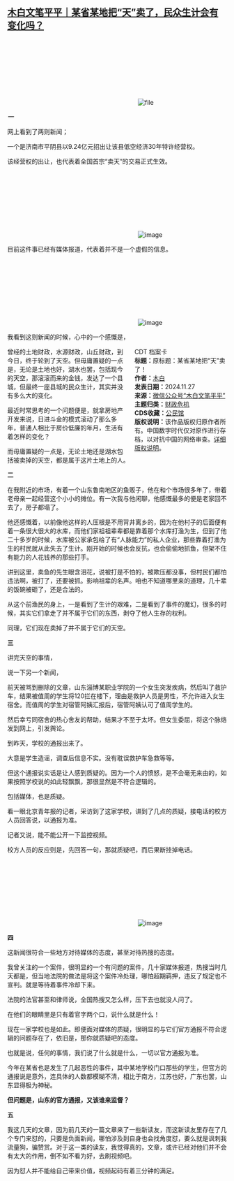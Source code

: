<!--1732707739000-->
[木白文笔平平｜某省某地把“天”卖了，民众生计会有变化吗？](https://chinadigitaltimes.net/chinese/713507.html)
------

<p><img decoding="async" src="data:image/svg+xml,%3Csvg%20xmlns='http://www.w3.org/2000/svg'%20viewBox='0%200%200%200'%3E%3C/svg%3E" alt="file" data-lazy-src="https://chinadigitaltimes.net/chinese/files/2024/11/image-1732707600634.png"><noscript><img decoding="async" src="https://chinadigitaltimes.net/chinese/files/2024/11/image-1732707600634.png" alt="file"></noscript></p><p><strong><em>一</em></strong></p><p>网上看到了两则新闻；</p><p>一个是济南市平阴县以9.24亿元招出让该县低空经济30年特许经营权。‍‍‍‍‍‍</p><p>该经营权的出让，也代表着全国首宗“卖天”的交易正式生效。‍‍‍‍‍‍‍‍</p><p><img decoding="async" src="data:image/svg+xml,%3Csvg%20xmlns='http://www.w3.org/2000/svg'%20viewBox='0%200%200%200'%3E%3C/svg%3E" alt="image" data-lazy-src="https://chinadigitaltimes.net/chinese/files/2024/11/post-713507-6747059b7ba6d."><noscript><img decoding="async" src="https://chinadigitaltimes.net/chinese/files/2024/11/post-713507-6747059b7ba6d." alt="image"></noscript></p><p>目前这件事已经有媒体报道，代表着并不是一个虚假的信息。‍</p><p><img decoding="async" src="data:image/svg+xml,%3Csvg%20xmlns='http://www.w3.org/2000/svg'%20viewBox='0%200%200%200'%3E%3C/svg%3E" alt="image" data-lazy-src="https://chinadigitaltimes.net/chinese/files/2024/11/post-713507-6747059b84365."><noscript><img decoding="async" src="https://chinadigitaltimes.net/chinese/files/2024/11/post-713507-6747059b84365." alt="image"></noscript></p><p>我看到这则新闻的时候，心中的一个感慨是，</p><div style="width:42%;float:right;padding-left:20px;"><div class="su-spoiler su-spoiler-style-fancy su-spoiler-icon-chevron-circle" data-scroll-offset="0" data-anchor-in-url="no"><div class="su-spoiler-title" tabindex="0" role="button"><span class="su-spoiler-icon"></span>CDT 档案卡</div><div class="su-spoiler-content su-u-clearfix su-u-trim"><strong>标题：</strong>原标题：某省某地把“天”卖了！<br><strong>作者：</strong><a href="https://chinadigitaltimes.net/space/木白文笔平平" target="_blank">木白</a><br><strong>发表日期：</strong>2024.11.27<br><strong>来源：</strong><a href="https://archive.ph/?url=https://mp.weixin.qq.com/s/nPkC9_f2nXvlTmxOhVgV4w" target="_blank">微信公众号“木白文笔平平”</a><br><strong>主题归类：</strong><a href="https://chinadigitaltimes.net/space/财政危机" target="_blank">财政危机</a><br><strong>CDS收藏：</strong><a href="https://chinadigitaltimes.net/space/%E5%85%AC%E6%B0%91%E9%A6%86" target="_blank" rel="noopener">公民馆</a><br><strong>版权说明：</strong>该作品版权归原作者所有。中国数字时代仅对原作进行存档，以对抗中国的网络审查。<a href="https://chinadigitaltimes.net/chinese/copyright">详细版权说明</a>。</div></div></div><p>曾经的土地财政，水源财政，山丘财政，到今日，终于轮到了天空。但毋庸置疑的一点是，无论是土地也好，湖水也罢，包括现今的天空，那滚滚而来的金钱，发达了一个县城，但最终一座县城的民众生计，其实并没有多么大的变化。‍‍‍‍‍‍‍‍</p><p>最近时常思考的一个问题便是，就拿房地产开发来说，日进斗金的模式滚动了那么多年，普通人相比于房价低廉的年月，生活有着怎样的变化？‍‍‍‍‍‍‍</p><p>而毋庸置疑的一点是，无论土地还是湖水包括被卖掉的天空，都是属于这片土地上的人。‍</p><p><strong>二</strong></p><p>在我附近的市场，有着一个山东鲁南地区的鱼贩子，他在和个市场很多年了，带着老母亲一起经营这个小小的摊位。有一次我与他闲聊，他感慨最多的便是老家回不去了，房子都塌了。‍‍‍‍‍‍‍‍‍‍‍‍‍‍‍‍‍‍‍‍‍‍</p><p>他还感慨着，以前像他这样的人压根是不用背井离乡的，因为在他村子的后面便有着一条很大很大的水库，而他们家祖祖辈辈都是靠着那个水库打渔为生，但到了他二十多岁的时候，水库被公家承包给了有“人脉能力”的私人企业，那些靠着打渔为生的村民就从此失去了生计。刚开始的时候也会反抗，也会偷偷地抓鱼，但架不住有能力的人花钱养的那些打手。‍‍‍‍‍‍‍‍‍‍‍‍‍‍‍‍</p><p>讲到这里，卖鱼的先生眼含泪花，说被打是不怕的，被欺压都没事，但村民们都怕违法啊，被打了，还要被抓。影响祖辈的名声。咱也不知道哪里来的道理，几十辈的饭碗被砸了，还是合法的。‍‍‍‍‍‍‍‍‍‍‍‍‍‍‍‍‍‍‍‍‍‍</p><p>从这个前渔民的身上，一是看到了生计的艰难，二是看到了事件的魔幻，很多的时候，其实它们拿走了并不属于它们的东西，剥夺了他人生存的权利。‍‍‍‍‍‍‍‍‍‍‍</p><p>同理，它们现在卖掉了并不属于它们的天空。‍‍‍‍‍‍‍‍‍</p><p><strong>三</strong></p><p>讲完天空的事情，</p><p>说一下另一个新闻，</p><p>前天被骂到删除的文章，山东淄博某职业学院的一个女生突发疾病，然后叫了救护车，结果被值周的学生将120拦在楼下，理由是救护人员是男性，不允许进入女生宿舍。而值周的学生对宿管阿姨汇报后，宿管阿姨认可了值周学生的。‍‍‍‍‍‍‍‍‍‍‍‍‍‍‍‍‍‍‍‍‍‍‍‍‍‍‍‍‍‍‍‍‍‍‍‍‍‍‍‍‍‍‍‍‍‍‍‍‍‍‍‍‍‍‍‍‍‍‍‍‍‍‍‍‍‍‍‍‍‍‍‍‍‍‍‍‍‍‍‍‍‍‍‍‍‍‍‍‍‍‍‍‍‍‍‍‍‍‍‍‍‍‍‍‍‍‍‍‍‍‍‍‍‍‍‍‍‍‍‍‍‍‍‍‍‍‍‍‍‍‍</p><p>然后幸亏同宿舍的热心舍友的帮助，结果才不至于太坏。但女生委屈，将这个脉络发到网上，引发舆论。‍‍‍‍‍‍‍‍‍</p><p>到昨天，学校的通报出来了。‍</p><p>大意是学生造谣，调查后信息不实。没有耽误救护车急救等等。‍</p><p>但这个通报说实话是让人感到质疑的。因为一个人的愤怒，是不会毫无来由的，如果按照学校说的如此轻飘飘，那很显然是不符合逻辑的。‍‍</p><p>包括媒体，也是质疑。</p><p>看一眼北京青年报的记者，采访到了这家学校，讲到了几点的质疑，接电话的校方人员回答说，以通报为准。‍‍‍‍</p><p>记者又说，能不能公开一下监控视频。</p><p>校方人员的反应则是，先回答一句，那就质疑吧，而后果断挂掉电话。‍‍‍‍‍‍</p><p><img decoding="async" src="data:image/svg+xml,%3Csvg%20xmlns='http://www.w3.org/2000/svg'%20viewBox='0%200%200%200'%3E%3C/svg%3E" alt="image" data-lazy-src="https://chinadigitaltimes.net/chinese/files/2024/11/post-713507-6747059b8e8fd."><noscript><img decoding="async" src="https://chinadigitaltimes.net/chinese/files/2024/11/post-713507-6747059b8e8fd." alt="image"></noscript></p><p><strong>四</strong></p><p>这新闻很符合一些地方对待媒体的态度，甚至对待热搜的态度。‍‍‍‍</p><p>我曾关注的一个案件，很明显的一个有问题的案件，几十家媒体报道，热搜当时几天都是，但当地法院的做法是将这个案件冷处理，哪怕超期羁押，违反了规定也不宣判。就是等待着事件冷却下来。‍‍‍‍‍‍‍‍‍‍‍‍‍‍</p><p>法院的法官甚至和律师说，全国热搜又怎么样，压下去也就没人问了。‍‍</p><p>在他们的眼睛里是只有着官字两个口，说什么就是什么！‍‍‍‍‍‍‍‍‍‍‍‍‍‍‍</p><p>现在一家学校也是如此。即便面对媒体的质疑，很明显的与它们官方通报不符合逻辑的问题存在了，依旧是，那你就质疑吧的态度。‍‍‍‍‍‍‍‍‍</p><p>也就是说，任何的事情，我们说了什么就是什么，一切以官方通报为准。</p><p>今年在某省也是发生了几起恶性的事件，其中某地学校门口那些的学生，但官方的通报说是意外，连具体的人数都模糊不清，相比于南方，江苏也好，广东也罢，山东显得极为神秘。‍‍‍‍‍‍‍</p><p><strong>但问题是，山东的官方通报，又该谁来监督？</strong></p><p><strong>五</strong></p><p>我这几天的文章，因为前几天的一篇文章来了一些新读友，而这新读友里存在了几个专门来怼的，只要是负面新闻，哪怕涉及到自身也会找角度怼，要么就是讽刺我流量狗，骗赞赏。对于这一类的读友，我觉得真的，文章，或许已经对他们并不会有太大的作用，倒不如不看为好，去刷视频吧。‍‍‍‍‍‍‍‍‍‍‍‍‍‍‍‍‍‍‍‍‍‍‍‍‍</p><p>因为怼人并不能给自己带来价值，视频起码有着三分钟的满足。</p><div class="addtoany_share_save_container addtoany_content addtoany_content_bottom"><div class="a2a_kit a2a_kit_size_32 addtoany_list" data-a2a-url="https://chinadigitaltimes.net/chinese/713507.html" data-a2a-title="木白文笔平平｜某省某地把“天”卖了，民众生计会有变化吗？"><a class="a2a_button_facebook" href="https://www.addtoany.com/add_to/facebook?linkurl=https%3A%2F%2Fchinadigitaltimes.net%2Fchinese%2F713507.html&amp;linkname=%E6%9C%A8%E7%99%BD%E6%96%87%E7%AC%94%E5%B9%B3%E5%B9%B3%EF%BD%9C%E6%9F%90%E7%9C%81%E6%9F%90%E5%9C%B0%E6%8A%8A%E2%80%9C%E5%A4%A9%E2%80%9D%E5%8D%96%E4%BA%86%EF%BC%8C%E6%B0%91%E4%BC%97%E7%94%9F%E8%AE%A1%E4%BC%9A%E6%9C%89%E5%8F%98%E5%8C%96%E5%90%97%EF%BC%9F" title="Facebook" rel="nofollow noopener" target="_blank"></a><a class="a2a_button_twitter" href="https://www.addtoany.com/add_to/twitter?linkurl=https%3A%2F%2Fchinadigitaltimes.net%2Fchinese%2F713507.html&amp;linkname=%E6%9C%A8%E7%99%BD%E6%96%87%E7%AC%94%E5%B9%B3%E5%B9%B3%EF%BD%9C%E6%9F%90%E7%9C%81%E6%9F%90%E5%9C%B0%E6%8A%8A%E2%80%9C%E5%A4%A9%E2%80%9D%E5%8D%96%E4%BA%86%EF%BC%8C%E6%B0%91%E4%BC%97%E7%94%9F%E8%AE%A1%E4%BC%9A%E6%9C%89%E5%8F%98%E5%8C%96%E5%90%97%EF%BC%9F" title="Twitter" rel="nofollow noopener" target="_blank"></a><a class="a2a_button_telegram" href="https://www.addtoany.com/add_to/telegram?linkurl=https%3A%2F%2Fchinadigitaltimes.net%2Fchinese%2F713507.html&amp;linkname=%E6%9C%A8%E7%99%BD%E6%96%87%E7%AC%94%E5%B9%B3%E5%B9%B3%EF%BD%9C%E6%9F%90%E7%9C%81%E6%9F%90%E5%9C%B0%E6%8A%8A%E2%80%9C%E5%A4%A9%E2%80%9D%E5%8D%96%E4%BA%86%EF%BC%8C%E6%B0%91%E4%BC%97%E7%94%9F%E8%AE%A1%E4%BC%9A%E6%9C%89%E5%8F%98%E5%8C%96%E5%90%97%EF%BC%9F" title="Telegram" rel="nofollow noopener" target="_blank"></a><a class="a2a_button_reddit" href="https://www.addtoany.com/add_to/reddit?linkurl=https%3A%2F%2Fchinadigitaltimes.net%2Fchinese%2F713507.html&amp;linkname=%E6%9C%A8%E7%99%BD%E6%96%87%E7%AC%94%E5%B9%B3%E5%B9%B3%EF%BD%9C%E6%9F%90%E7%9C%81%E6%9F%90%E5%9C%B0%E6%8A%8A%E2%80%9C%E5%A4%A9%E2%80%9D%E5%8D%96%E4%BA%86%EF%BC%8C%E6%B0%91%E4%BC%97%E7%94%9F%E8%AE%A1%E4%BC%9A%E6%9C%89%E5%8F%98%E5%8C%96%E5%90%97%EF%BC%9F" title="Reddit" rel="nofollow noopener" target="_blank"></a><a class="a2a_button_whatsapp" href="https://www.addtoany.com/add_to/whatsapp?linkurl=https%3A%2F%2Fchinadigitaltimes.net%2Fchinese%2F713507.html&amp;linkname=%E6%9C%A8%E7%99%BD%E6%96%87%E7%AC%94%E5%B9%B3%E5%B9%B3%EF%BD%9C%E6%9F%90%E7%9C%81%E6%9F%90%E5%9C%B0%E6%8A%8A%E2%80%9C%E5%A4%A9%E2%80%9D%E5%8D%96%E4%BA%86%EF%BC%8C%E6%B0%91%E4%BC%97%E7%94%9F%E8%AE%A1%E4%BC%9A%E6%9C%89%E5%8F%98%E5%8C%96%E5%90%97%EF%BC%9F" title="WhatsApp" rel="nofollow noopener" target="_blank"></a><a class="a2a_button_email" href="https://www.addtoany.com/add_to/email?linkurl=https%3A%2F%2Fchinadigitaltimes.net%2Fchinese%2F713507.html&amp;linkname=%E6%9C%A8%E7%99%BD%E6%96%87%E7%AC%94%E5%B9%B3%E5%B9%B3%EF%BD%9C%E6%9F%90%E7%9C%81%E6%9F%90%E5%9C%B0%E6%8A%8A%E2%80%9C%E5%A4%A9%E2%80%9D%E5%8D%96%E4%BA%86%EF%BC%8C%E6%B0%91%E4%BC%97%E7%94%9F%E8%AE%A1%E4%BC%9A%E6%9C%89%E5%8F%98%E5%8C%96%E5%90%97%EF%BC%9F" title="Email" rel="nofollow noopener" target="_blank"></a><a class="a2a_button_copy_link" href="https://www.addtoany.com/add_to/copy_link?linkurl=https%3A%2F%2Fchinadigitaltimes.net%2Fchinese%2F713507.html&amp;linkname=%E6%9C%A8%E7%99%BD%E6%96%87%E7%AC%94%E5%B9%B3%E5%B9%B3%EF%BD%9C%E6%9F%90%E7%9C%81%E6%9F%90%E5%9C%B0%E6%8A%8A%E2%80%9C%E5%A4%A9%E2%80%9D%E5%8D%96%E4%BA%86%EF%BC%8C%E6%B0%91%E4%BC%97%E7%94%9F%E8%AE%A1%E4%BC%9A%E6%9C%89%E5%8F%98%E5%8C%96%E5%90%97%EF%BC%9F" title="Copy Link" rel="nofollow noopener" target="_blank"></a><a class="a2a_dd addtoany_share_save addtoany_share" href="https://www.addtoany.com/share"></a></div></div>
